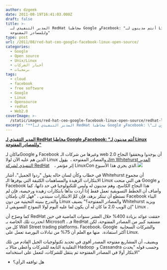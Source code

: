 ```yaml
---
author: dzgeek
date: 2011-08-19T16:41:03.000Z
draft: false
title: >-
  المدير التنفيذي لـ RedHat مخاطبا Google وFacebook: "أنتم مدينون لـ Linux
  وللمصادر المفتوحة"
type: post
url: /2011/08/red-hat-ceo-google-facebook-linux-open-source/
categories:
  - Google
  - Open source
  - Unix/Linux
  - أخبار الشركات
  - برمجيات
tags:
  - cloud
  - facebook
  - free software
  - Google
  - Linux
  - Opensource
  - redhat
  - Web2.0
coverImage: >-
  /static/images/red-hat-ceo-google-facebook-linux-open-source/redhat-logo1-300x96.jpg
excerpt: "**[المدير التنفيذي لـ RedHat مخاطبا Google وFacebook: \"أنتم مدينون لـ Linux وللمصادر المفتوحة\"](https://www.it-scoop.com/2011/08/red-hat-ceo-google-facebook-linux-open-source)**\n\nماكان لـGoogle و Facebook وغيرها من شركات الـ web 2.0 أن يوجدوا ويحققوا النجاح الذين هم عليه الآن لولا Linux والمصادر المفتوحة ،\_ [يقول Jim Whitehurst المدير التنفيذي"
---
```

**[المدير التنفيذي لـ RedHat مخاطبا Google وFacebook: "أنتم مدينون لـ Linux وللمصادر المفتوحة"](https://www.it-scoop.com/2011/08/red-hat-ceo-google-facebook-linux-open-source)**

ماكان لـGoogle و Facebook وغيرها من شركات الـ web 2.0 أن يوجدوا ويحققوا النجاح الذين هم عليه الآن لولا Linux والمصادر المفتوحة ،  [يقول Jim Whitehurst المدير التنفيذي لشركة RedHat](http://www.zdnet.com/blog/open-source/red-hat-ceo-google-facebook-owe-it-all-to-linux-open-source/9414)    ، إثر مؤتمر LinuxCon الذي يجري هذا الأسبوع.![](/static/images/red-hat-ceo-google-facebook-linux-open-source/redhat-logo1-300x96.jpg)

في خطاب وكأن لسان حاله يقول "ردوا الجميل"، أشار Whitehurst أن مجموع الابتكارات الزهيدة والمساهمات الكثيفة التي يوفرها الـ Linux هي التي منحت Google و Facebook هذا النجاح الكاسح، وهم مدينون له وليس للتكنولوجيا في حد ذاتها، كما وأضاف أن الخطط التسويقية تعمل فقط إذا أردت بدأها بابتكارات زهيدة ورخيصة، فإن لم تستطع أن تبتكر بزهد، فإن كَمَّ الابتكارات سيتدنى ، "فهل كان بإمكان Facebook البناء والتدرج ببنيته التحيتية من دون Linux والمصادر المفتوحة؟" يضيف Whitehurst ويزيد "إن الويب 2.0 ما كان له أن يكون لما عليه اليوم لولا النموذج التسويقي لـ Linux .

كما وصرّح أن RedHat حققت عوائد بزيادة 400% خلال العشر سنوات الماضية في حين انحدرت تلك الخاصة بـ Microsoft ، فـ RedHat مستفيد كبير من المصادر المفتوحة، لكن كل من Wall Street trading platforms، Facebook، Google  والشركات السحابية أكثر استفادة،  منها مع العلم أن 75% من تبادلات البورصة تعمل على Linux.

ويضيف، أن المشاريع مفتوحة المصدر أقوى في تحديد تكنولوجيات الجيل القادم من تلك التقليدية التابعة للشركات وأعطى مثالا بـ Hadoop  و Cassandra وحسب قوله "يحدث الابتكار أولا في المصادر المفتوحة ثم ينتقل للشركات، لتعمل على استخدامه"

-   هل توافقه الرأي؟
